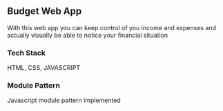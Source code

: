 ## Budget Web App
With this web app you can keep control of you income and expenses and actually visually be able to notice your financial situation

### Tech Stack
HTML, CSS, JAVASCRIPT

### Module Pattern
Javascript module pattern implemented
